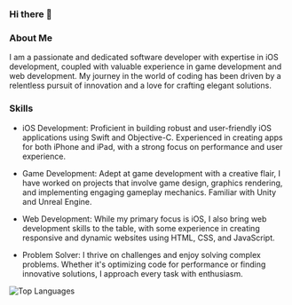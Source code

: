 ### Hi there 👋

### About Me ###
I am a passionate and dedicated software developer with expertise in iOS development, coupled with valuable experience in game development and web development. My journey in the world of coding has been driven by a relentless pursuit of innovation and a love for crafting elegant solutions.

### Skills ###

- iOS Development: Proficient in building robust and user-friendly iOS applications using Swift and Objective-C. Experienced in creating apps for both iPhone and iPad, with a strong focus on performance and user experience.

- Game Development: Adept at game development with a creative flair, I have worked on projects that involve game design, graphics rendering, and implementing engaging gameplay mechanics. Familiar with Unity and Unreal Engine.

- Web Development: While my primary focus is iOS, I also bring web development skills to the table, with some experience in creating responsive and dynamic websites using HTML, CSS, and JavaScript.

- Problem Solver: I thrive on challenges and enjoy solving complex problems. Whether it's optimizing code for performance or finding innovative solutions, I approach every task with enthusiasm.

![Top Languages](https://github-readme-stats.vercel.app/api/top-langs/?username=OHegazy12&theme=tokyonight&layout=compact)
